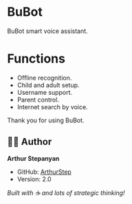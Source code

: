 # BuBot
BuBot smart voice assistant.

# Functions
* Offline recognition.
* Child and adult setup.
* Username support.
* Parent control.
* Internet search by voice.

Thank you for using BuBot.

## 👨‍💻 Author

**Arthur Stepanyan**
- GitHub: [ArthurStep](https://github.com/ArthurStep)
- Version: 2.0

*Built with ☕ and lots of strategic thinking!*
